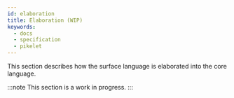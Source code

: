 ```yaml
---
id: elaboration
title: Elaboration (WIP)
keywords:
  - docs
  - specification
  - pikelet
---
```


This section describes how the surface language is elaborated into the core language.

:::note
This section is a work in progress.
:::
